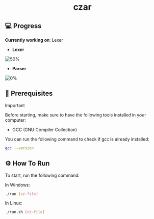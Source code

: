 <h1 align='center'>czar</h1>

## 💻 Progress

**Currently working on**: Lexer

- **Lexer**

![50%](https://geps.dev/progress/50)

- **Parser**

![0%](https://geps.dev/progress/0)

## 📝 Prerequisites

> [!IMPORTANT]
> Before starting, make sure to have the following tools installed in your computer:
> - GCC (GNU Compiler Collection)

You can run the following command to check if gcc is already installed:

```bash
gcc --version
```

## ⚙️ How To Run

To start, run the following command:

In Windows:

```bash
./run [cz-file]
```

In Linux:

```bash
./run.sh [cz-file]
